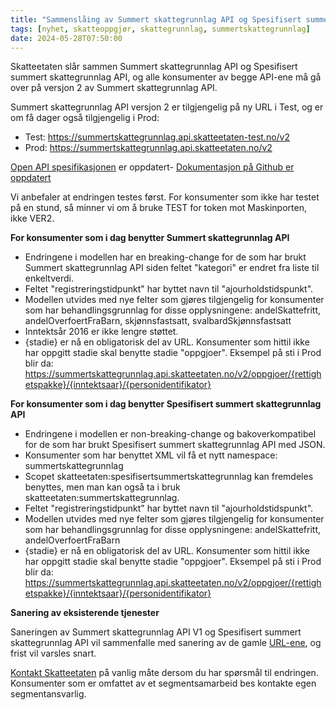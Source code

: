 ```yaml
---
title: "Sammenslåing av Summert skattegrunnlag API og Spesifisert summert skattegrunnlag API"
tags: [nyhet, skatteoppgjør, skattegrunnlag, summertskattegrunnlag]
date: 2024-05-28T07:50:00
---
```


Skatteetaten slår sammen Summert skattegrunnlag API og Spesifisert summert skattegrunnlag API, og alle konsumenter av begge API-ene må gå over på versjon 2 av Summert skattegrunnlag API.  

Summert skattegrunnlag API versjon 2 er tilgjengelig på ny URL i Test, og er om få dager også tilgjengelig i Prod: 
- Test: https://summertskattegrunnlag.api.skatteetaten-test.no/v2
- Prod: https://summertskattegrunnlag.api.skatteetaten.no/v2

[Open API spesifikasjonen](https://app.swaggerhub.com/apis/skatteetaten/summert-skattegrunnlag-api/2.0.0) er oppdatert-
[Dokumentasjon på Github er oppdatert](../api/summertskattegrunnlag)

Vi anbefaler at endringen testes først. For konsumenter som ikke har testet på en stund, så minner vi om å bruke TEST for token mot Maskinporten, ikke VER2.

**For konsumenter som i dag benytter Summert skattegrunnlag API**

- Endringene i modellen har en breaking-change for de som har brukt Summert skattegrunnlag API siden feltet "kategori" er endret fra liste til enkeltverdi.
- Feltet "registreringstidpunkt" har byttet navn til "ajourholdstidspunkt".
- Modellen utvides med nye felter som gjøres tilgjengelig for konsumenter som har behandlingsgrunnlag for disse opplysningene: andelSkattefritt, andelOverfoertFraBarn, skjønnsfastsatt, svalbardSkjønnsfastsatt
- Inntektsår 2016 er ikke lengre støttet.
- \{stadie\} er nå en obligatorisk del av URL. Konsumenter som hittil ikke har oppgitt stadie skal benytte stadie "oppgjoer". Eksempel på sti i Prod blir da: https://summertskattegrunnlag.api.skatteetaten.no/v2/oppgjoer/{rettighetspakke}/{inntektsaar}/{personidentifikator}

**For konsumenter som i dag benytter Spesifisert summert skattegrunnlag API**

- Endringene i modellen er non-breaking-change og bakoverkompatibel for de som har brukt Spesifisert summert skattegrunnlag API med JSON.
- Konsumenter som har benyttet XML vil få et nytt namespace: summertskattegrunnlag
- Scopet skatteetaten:spesifisertsummertskattegrunnlag kan fremdeles benyttes, men man kan også ta i bruk skatteetaten:summertskattegrunnlag.
- Feltet "registreringstidpunkt" har byttet navn til "ajourholdstidspunkt".
- Modellen utvides med nye felter som gjøres tilgjengelig for konsumenter som har behandlingsgrunnlag for disse opplysningene: andelSkattefritt, andelOverfoertFraBarn
- \{stadie\} er nå en obligatorisk del av URL. Konsumenter som hittil ikke har oppgitt stadie skal benytte stadie "oppgjoer". Eksempel på sti i Prod blir da: https://summertskattegrunnlag.api.skatteetaten.no/v2/oppgjoer/{rettighetspakke}/{inntektsaar}/{personidentifikator}
 
**Sanering av eksisterende tjenester**

Saneringen av Summert skattegrunnlag API V1 og Spesifisert summert skattegrunnlag API vil sammenfalle med sanering av de gamle [URL-ene](https://skatteetaten.github.io/api-dokumentasjon/om/url), og frist vil varsles snart.


[Kontakt Skatteetaten](https://www.skatteetaten.no/deling/kontakt/) på vanlig måte dersom du har spørsmål til endringen. Konsumenter som er omfattet av et segmentsamarbeid bes kontakte egen segmentansvarlig.
